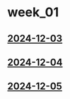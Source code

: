 # week_01 <!-- markmap: foldAll -->
## [2024-12-03](2024-12-03/2024-12-03.html)
## [2024-12-04](2024-12-04/2024-12-04.html)
## [2024-12-05](2024-12-05/2024-12-05.html)
